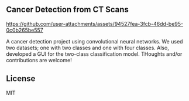 ## Cancer Detection from CT Scans

https://github.com/user-attachments/assets/94527fea-3fcb-46dd-be95-0c0b265be557



A cancer detection project using convolutional neural networks. We used two datasets; one with two classes and one with four classes. Also, developed a GUI for the two-class classification model. THoughts and/or contributions are welcome!

## License

MIT
